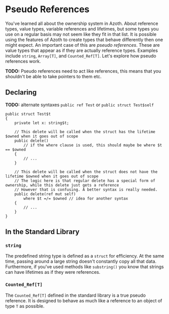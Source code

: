 # Pseudo References

You've learned all about the ownership system in Azoth. About reference types, value types, variable references and lifetimes, but some types you use on a regular basis may not seem like they fit in that list. It is possible using the features of Azoth to create types that behave differently then one might expect. An important case of this are *pseudo references*. These are value types that appear as if they are actually reference types. Examples include `string`, `Array[T]`, and `Counted_Ref[T]`. Let's explore how pseudo references work.

**TODO:** Pseudo references need to act like references, this means that you shouldn't be able to take pointers to them etc.

## Declaring

**TODO:** alternate syntaxes `public ref Test` or `public struct Test$self`

```azoth
public struct Test$t
{
    private let x: string$t;

    // This delete will be called when the struct has the lifetime $owned when it goes out of scope
    public delete()
        // if the where clause is used, this should maybe be where $t == $owned
    {
        // ...
    }

    // This delete will be called when the struct does not have the lifetime $owned when it goes out of scope
    // The logic here is that regular delete has a special form of ownership, while this delete just gets a reference
    // However that is confusing. A better syntax is really needed.
    public delete(ref mut self)
        where $t =/= $owned // idea for another syntax
    {
        // ...
    }
}
```

## In the Standard Library

### `string`

The predefined string type is defined as a `struct` for efficiency. At the same time, passing around a large string doesn't constantly copy all that data. Furthermore, if you've used methods like `substring()` you know that strings can have lifetimes as if they were references.

### `Counted_Ref[T]`

The `Counted_Ref[T]` defined in the standard library is a true pseudo reference. It is designed to behave as much like a reference to an object of type `T` as possible.

